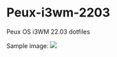 # Peux-i3wm-2203
Peux OS i3WM 22.03 dotfiles

Sample image:
![](https://github.com/peux-os-sic/Peux-i3wm-2203/blob/master/bsp1.png)
